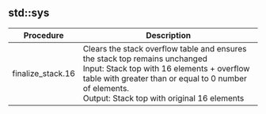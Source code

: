 
## std::sys
| Procedure | Description |
| ----------- | ------------- |
| finalize_stack.16 |  Clears the stack overflow table and ensures the stack top remains unchanged<br /> Input: Stack top with 16 elements + overflow table with greater than or equal to 0 number of elements.<br /> Output: Stack top with original 16 elements |
